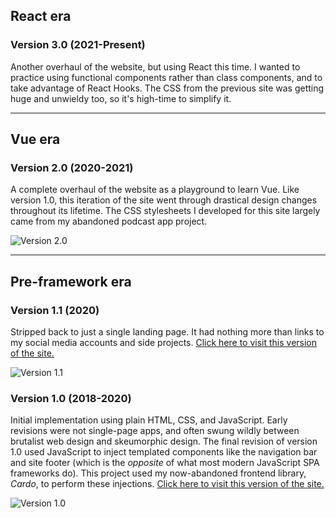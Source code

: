 ## React era

### Version 3.0 (2021-Present)
Another overhaul of the website, but using React this time. I wanted to practice using functional components rather than class components, and to take advantage of React Hooks. The CSS from the previous site was getting huge and unwieldy too, so it's high-time to simplify it.

---

## Vue era

### Version 2.0 (2020-2021)
A complete overhaul of the website as a playground to learn Vue. Like version 1.0, this iteration of the site went through drastical design changes throughout its lifetime. The CSS stylesheets I developed for this site largely came from my abandoned podcast app project.

![Version 2.0](/assets/img/site-v2.png "Version 2.0")

---

## Pre-framework era

### Version 1.1 (2020)
Stripped back to just a single landing page. It had nothing more than links to my social media accounts and side projects. [Click here to visit this version of the site.](https://csiew.github.io/index.html)

![Version 1.1](/assets/img/site-v1.1.png "Version 1.1")

### Version 1.0 (2018-2020)
Initial implementation using plain HTML, CSS, and JavaScript. Early revisions were not single-page apps, and often swung wildly between brutalist web design and skeumorphic design. The final revision of version 1.0 used JavaScript to inject templated components like the navigation bar and site footer (which is the _opposite_ of what most modern JavaScript SPA frameworks do). This project used my now-abandoned frontend library, _Cardo_, to perform these injections. [Click here to visit this version of the site.](https://csiew.github.io/archive/index.html)

![Version 1.0](/assets/img/site-v1.png "Version 1.0")
